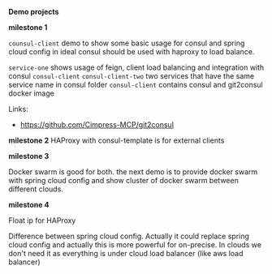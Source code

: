 **Demo projects**

**milestone 1**

`counsul-client` demo to show some basic usage for consul and spring cloud config
in ideal consul should be used with haproxy to load balance. 


`service-one` shows usage of feign, client load balancing and integration with consul
`consul-client` `consul-client-two` two services that have the same service name in consul
folder `consul-client` contains consul and git2consul docker image


Links:
- https://github.com/Cimpress-MCP/git2consul

**milestone 2**
HAProxy with consul-template is for external clients

**milestone 3**

Docker swarm is good for both.
the next demo is to provide docker swarm with spring cloud config
and show cluster of docker swarm between different clouds.


**milestone 4**

Float ip for HAProxy

Difference between spring cloud config. 
Actually it could replace spring cloud config and actually this is more powerful for on-precise.
In clouds we don't need it as everything is under cloud load balancer (like aws load balancer)
